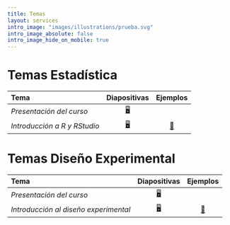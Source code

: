 ```yaml
---
title: Temas
layout: services
intro_image: "images/illustrations/prueba.svg"
intro_image_absolute: false
intro_image_hide_on_mobile: true
---
```


# Temas Estadística

| Tema | Diapositivas | Ejemplos |
| :--- | :----------: | :------: |
| *Presentación del curso* | [🖥️](/temas/Statistics-202402/00-Curso/00-Curso.html) | |
| *Introducción a R y RStudio* | [🖥️](/temas/Statistics-202402/01-R-RStudio/01-R-RStudio.html) | [📖]() |

# Temas Diseño Experimental

| Tema | Diapositivas | Ejemplos |
| :--- | :----------: | :------: |
| *Presentación del curso* | [🖥️](/temas/DisExperimental-202402/01-presentacion-curso.html) | |
| *Introducción al diseño experimental* | [🖥️]() | [📖]() |
  

  
    
    